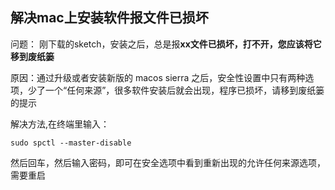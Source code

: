 ## 解决mac上安装软件报文件已损坏

问题：
刚下载的sketch，安装之后，总是报**xx文件已损坏，打不开，您应该将它移到废纸篓**

原因：通过升级或者安装新版的 macos sierra 之后，安全性设置中只有两种选项，少了一个“任何来源”，很多软件安装后就会出现，程序已损坏，请移到废纸篓的提示

解决方法,在终端里输入：
```shell
sudo spctl --master-disable
```
然后回车，然后输入密码，即可在安全选项中看到重新出现的允许任何来源选项，需要重启